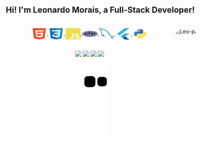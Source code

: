 ## Hi! I'm Leonardo Morais, a Full-Stack Developer!


<div align="center">
  <a href="https://github.com/leonardomoraisf">
<div style="display: inline_block"><br>
  <img align="center" alt="Leo-HTML" height="30" width="40" src="https://raw.githubusercontent.com/devicons/devicon/master/icons/html5/html5-original.svg">
  <img align="center" alt="Leo-CSS" height="30" width="40" src="https://raw.githubusercontent.com/devicons/devicon/master/icons/css3/css3-original.svg">
  <img align="center" alt="Leo-Js" height="30" width="40" src="https://raw.githubusercontent.com/devicons/devicon/master/icons/javascript/javascript-plain.svg">
  <img align="center" alt="Leo-PHP" height="30" width="40" src="https://raw.githubusercontent.com/devicons/devicon/master/icons/php/php-original.svg">
  <img align="center" alt="Leo-MySQL" height="30" width="40" src="https://raw.githubusercontent.com/devicons/devicon/master/icons/mysql/mysql-original.svg">
  <img align="center" alt="Leo-Flutter" height="30" width="40" src="https://raw.githubusercontent.com/devicons/devicon/master/icons/flutter/flutter-original.svg">
  <img align="center" alt="Leo-Python" height="30" width="40" src="https://raw.githubusercontent.com/devicons/devicon/master/icons/python/python-original.svg">
  <img align="right" alt="Leo-pic" height="150" style="border-radius:50px;" src="https://lh3.googleusercontent.com/a/ALm5wu27pPk1KJ0caSPGBs8MpSI3qMHcP0vq_63wA1-R=s96-c-rg-br100">
</div>
  
  ##
 
<div> 
  <a href="https://instagram.com/lk.lmf" target="_blank"><img src="https://img.shields.io/badge/-Instagram-%23E4405F?style=for-the-badge&logo=instagram&logoColor=white" target="_blank"></a>
 	<a href="https://www.twitch.tv/leokr1m" target="_blank"><img src="https://img.shields.io/badge/Twitch-9146FF?style=for-the-badge&logo=twitch&logoColor=white" target="_blank"></a>
  <a href = "mailto:mfrancaleonardo@gmail.com"><img src="https://img.shields.io/badge/-Gmail-%23333?style=for-the-badge&logo=gmail&logoColor=white" target="_blank"></a>
  <a href="https://www.linkedin.com/in/leonardomoraisf" target="_blank"><img src="https://img.shields.io/badge/-LinkedIn-%230077B5?style=for-the-badge&logo=linkedin&logoColor=white" target="_blank"></a> 
 
  ![Snake animation](https://github.com/rafaballerini/rafaballerini/blob/output/github-contribution-grid-snake.svg)
 
</div>
